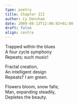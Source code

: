 ```yaml
---
type: poetry
title: Chapter III
author: Cy Densham
date: 2009-08-13T12:00:03+01:00
draft: false
align: centre
---
```


Trapped within the blues\
A four cycle symphony\
Repeats; such music!

Fractal creation,\
An intelligent design\
Repeats? I am green.

Flowers bloom, snow falls;\
Man, expanding steadily,\
Depletes the beauty.
